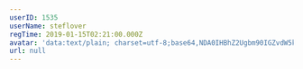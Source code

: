 ```yaml
---
userID: 1535
userName: steflover
regTime: 2019-01-15T02:21:00.000Z
avatar: 'data:text/plain; charset=utf-8;base64,NDA0IHBhZ2Ugbm90IGZvdW5kCg=='
url: null
---
```



